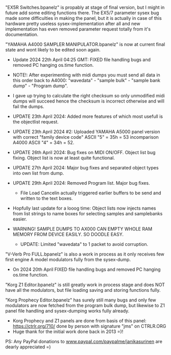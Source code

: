 "EX5R Switches.bpanelz" is propably at stage of final version, but I might in future add some editing functions there.
The EX5/7 parameter sysex bug made some difficulties in making the panel, but it is actually in case of this hardware pretty useless sysex-implementation after all and new implementation has even removed parameter request totally from it's documentation.

"YAMAHA A4000 SAMPLER MANIPULATOR.bpanelz" is now at current final state and wont likely to be edited soon again.
- Update 2024 22th April 04:25 GMT: FIXED file handling bugs and removed PC hanging os.time function.
- NOTE!: After experimenting with midi dumps you must send all data in this order back to A4000: 
"wavedata" - "sample bulk" - "sample bank dump" - "Program dump".
- I gave up trying to calculate the right checksum so only unmodified midi dumps will succeed hence the checksum is incorrect otherwise and will fail the dumps.
- UPDATE 23th April 2024: Added more features of which most usefull is the objectlist request.
- UPDATE 23th April 2024 #2: Uploaded YAMAHA A5000 panel version with correct "family device code" ASCII "5" = 35h = 53 incomparison A4000 ASCII "4" = 34h = 52.
- UPDATE 26th April 2024: Bug fixes on MIDI ON/OFF. Object list bug fixing. Object list is now at least quite functional.
- UPDATE 27th April 2024: Major bug fixes and separated object types into own list from dump.
- UPDATE 29th April 2024: Removed Program list. Major bug fixes.
	- File Load Cancelin actually triggered earlier buffers to be send and written to the text boxes.
	
- Hopfully last update for a looog time: Object lists now injects names from list strings to name boxes for selecting samples and samplebanks easier.

- WARNING! SAMPLE DUMPS TO AX000 CAN EMPTY WHOLE RAM MEMORY FROM DEVICE EASILY. SO DOODLE EASY.
	- UPDATE: Limited "wavedata" to 1 packet to avoid corruption.

"V-Verb Pro FULL.bpanelz" is also a work in process as it only receives few first engine A model modulators fully from the sysex-dump.
- On 2024 20th April FIXED file handling bugs and removed PC hanging os.time function.
 
"Korg Z1 Editor.bpanelz" is still greatly work in process stage and does NOT have all the modulators, but file loading saving and storing functions fully.
 
"Korg Prophecy Editor.bpanelz" has surely still many bugs and only few modulators are now fetched from the program bulk dump, but likewise to Z1 panel file handling and sysex-dumping works fully already.

- Korg Prophecy and Z1 panels are done from basis of this panel: https://ctrlr.org/710/ done by person with signature "jms" on CTRLR.ORG
- Huge thank for the initial work done back in 2013 =)!

PS: Any PayPal donations to www.paypal.com/paypalme/janikasurinen are dearly appreciated =)